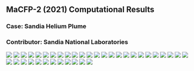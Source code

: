 ## MaCFP-2 (2021) Computational Results
### Case: Sandia Helium Plume
### Contributor: Sandia National Laboratories

![](Slides/HePlumeResults_V3-0.png)
![](Slides/HePlumeResults_V3-1.png)
![](Slides/HePlumeResults_V3-2.png)
![](Slides/HePlumeResults_V3-3.png)
![](Slides/HePlumeResults_V3-4.png)
![](Slides/HePlumeResults_V3-5.png)
![](Slides/HePlumeResults_V3-6.png)
![](Slides/HePlumeResults_V3-7.png)
![](Slides/HePlumeResults_V3-8.png)
![](Slides/HePlumeResults_V3-9.png)
![](Slides/HePlumeResults_V3-10.png)
![](Slides/HePlumeResults_V3-11.png)
![](Slides/HePlumeResults_V3-12.png)
![](Slides/HePlumeResults_V3-13.png)
![](Slides/HePlumeResults_V3-14.png)
![](Slides/HePlumeResults_V3-15.png)
![](Slides/HePlumeResults_V3-16.png)
![](Slides/HePlumeResults_V3-17.png)
![](Slides/HePlumeResults_V3-18.png)
![](Slides/HePlumeResults_V3-19.png)
![](Slides/HePlumeResults_V3-20.png)
![](Slides/HePlumeResults_V3-21.png)
![](Slides/HePlumeResults_V3-22.png)
![](Slides/HePlumeResults_V3-23.png)
![](Slides/HePlumeResults_V3-24.png)
![](Slides/HePlumeResults_V3-25.png)
![](Slides/HePlumeResults_V3-26.png)
![](Slides/HePlumeResults_V3-27.png)
![](Slides/HePlumeResults_V3-28.png)
![](Slides/HePlumeResults_V3-29.png)
![](Slides/HePlumeResults_V3-30.png)
![](Slides/HePlumeResults_V3-31.png)
![](Slides/HePlumeResults_V3-32.png)
![](Slides/HePlumeResults_V3-33.png)
![](Slides/HePlumeResults_V3-34.png)
![](Slides/HePlumeResults_V3-35.png)
![](Slides/HePlumeResults_V3-36.png)
